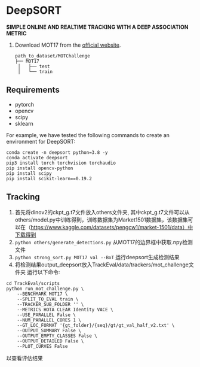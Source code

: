 # DeepSORT
**SIMPLE ONLINE AND REALTIME TRACKING WITH A DEEP ASSOCIATION METRIC**

1. Download MOT17 from the [official website](https://motchallenge.net/).

   ```
   path_to_dataset/MOTChallenge
   ├── MOT17
   	│   ├── test
   	│   └── train
   ```

## Requirements

- pytorch
- opencv
- scipy
- sklearn

For example, we have tested the following commands to create an environment for DeepSORT:

```shell
conda create -n deepsort python=3.8 -y
conda activate deepsort
pip3 install torch torchvision torchaudio
pip install opencv-python
pip install scipy
pip install scikit-learn==0.19.2
```

## Tracking

1. 首先将dinov2的ckpt_g.t7文件放入others文件夹, 其中ckpt_g.t7文件可以从others/model.py中训练得到，训练数据集为Market1501数据集，该数据集可以在（https://www.kaggle.com/datasets/pengcw1/market-1501/data）中下载得到
2. ```python others/generate_detections.py``` 从MOT17的边界框中获取.npy检测文件
3. ```python strong_sort.py MOT17 val --BoT``` 运行deepsort生成检测结果
4. 将检测结果output_deepsort放入TrackEval/data/trackers/mot_challenge文件夹 运行以下命令:
```
cd TrackEval/scripts
python run_mot_challenge.py \                                     
    --BENCHMARK MOT17 \
    --SPLIT_TO_EVAL train \
    --TRACKER_SUB_FOLDER '' \
    --METRICS HOTA CLEAR Identity VACE \
    --USE_PARALLEL False \
    --NUM_PARALLEL_CORES 1 \
    --GT_LOC_FORMAT '{gt_folder}/{seq}/gt/gt_val_half_v2.txt' \
    --OUTPUT_SUMMARY False \
    --OUTPUT_EMPTY_CLASSES False \
    --OUTPUT_DETAILED False \
    --PLOT_CURVES False
```
以查看评估结果